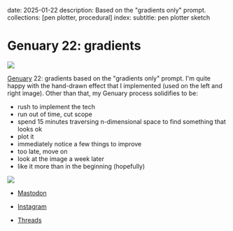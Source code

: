 date: 2025-01-22
description: Based on the "gradients only" prompt.
collections: [pen plotter, procedural]
index:
  subtitle: pen plotter sketch

Genuary 22: gradients
=====================

![](photo.jpg)

[Genuary][] 22: gradients based on the "gradients only" prompt. I'm quite happy with the hand-drawn effect that I implemented (used on the left and right image). Other than that, my Genuary process solidifies to be:

- rush to implement the tech
- run out of time, cut scope
- spend 15 minutes traversing n-dimensional space to find something that looks ok
- plot it
- immediately notice a few things to improve
- too late, move on
- look at the image a week later
- like it more than in the beginning (hopefully)

![](details.jpg)

- [Mastodon](https://vis.social/@narf/113873357830585126)
- [Instagram](https://www.instagram.com/p/DFIyY0BuZjg/)
- [Threads](https://www.threads.net/@narfdotpl/post/DFIy8KyORlq)

  [Genuary]: https://genuary.art/
